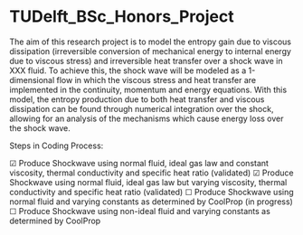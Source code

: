 # TUDelft_BSc_Honors_Project

The aim of this research project is to model the entropy gain due to viscous dissipation (irreversible conversion of mechanical energy to internal energy due to viscous stress) and irreversible heat transfer over a shock wave in XXX fluid. To achieve this, the shock wave will be modeled as a 1-dimensional flow in which the viscous stress and heat transfer are implemented in the continuity, momentum and energy equations. With this model, the entropy production due to both heat transfer and viscous dissipation can be found through numerical integration over the shock, allowing for an analysis of the mechanisms which cause energy loss over the shock wave.


Steps in Coding Process:

☑ Produce Shockwave using normal fluid, ideal gas law and constant viscosity, thermal conductivity and specific heat ratio (validated)
☑ Produce Shockwave using normal fluid, ideal gas law but varying viscosity, thermal conductivity and specific heat ratio (validated)
☐ Produce Shockwave using normal fluid and varying constants as determined by CoolProp (in progress)
☐ Produce Shockwave using non-ideal fluid and varying constants as determined by CoolProp
